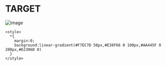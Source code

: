 # TARGET

![image](https://github.com/gaschneider/cssbattle/assets/16023844/53c36f6c-44eb-49f7-965e-c97b0611c39a)

```
<style>
  *{
    margin:0;
    background:linear-gradient(#F7EC7D 50px,#E38F66 0 100px,#AA445F 0 200px,#62306D 0)
  }
</style>
```
